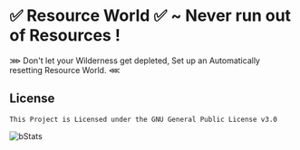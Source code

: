 # ✅ Resource World ✅ ~ Never run out of Resources !

⋙ Don't let your Wilderness get depleted, Set up an Automatically resetting Resource World. ⋘

## License

```
This Project is Licensed under the GNU General Public License v3.0
```

![bStats](https://bstats.org/signatures/bukkit/ResourceWorld.svg)
